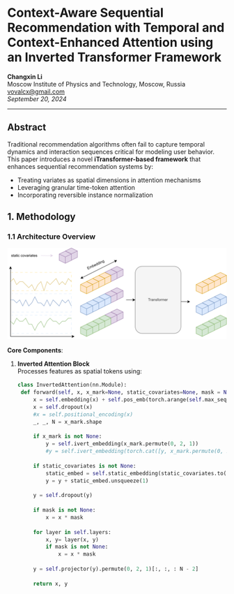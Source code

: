 # Context-Aware Sequential Recommendation with Temporal and Context-Enhanced Attention using an Inverted Transformer Framework

**Changxin Li**  
Moscow Institute of Physics and Technology, Moscow, Russia  
vovalcx@gmail.com  
*September 20, 2024*

---

## Abstract
Traditional recommendation algorithms often fail to capture temporal dynamics and interaction sequences critical for modeling user behavior. This paper introduces a novel **iTransformer-based framework** that enhances sequential recommendation systems by:
- Treating variates as spatial dimensions in attention mechanisms
- Leveraging granular time-token attention
- Incorporating reversible instance normalization

## 1. Methodology

### 1.1 Architecture Overview
![iTransformer Framework](iTransformer.png)

**Core Components**:
1. **Inverted Attention Block**  
   Processes features as spatial tokens using:
   ```python
   class InvertedAttention(nn.Module):
    def forward(self, x, x_mark=None, static_covariates=None, mask = None):
        x = self.embedding(x) + self.pos_emb(torch.arange(self.max_seq_length, device=x.device)).unsqueeze(0)
        x = self.dropout(x)
        #x = self.positional_encoding(x)
        _, _, N = x_mark.shape

        if x_mark is not None:
            y = self.ivert_embedding(x_mark.permute(0, 2, 1))
            #y = self.ivert_embedding(torch.cat([y, x_mark.permute(0, 2, 1)], 1))

        if static_covariates is not None:
            static_embed = self.static_embedding(static_covariates.to(torch.float))
            y = y + static_embed.unsqueeze(1)

        y = self.dropout(y)

        if mask is not None:
            x = x * mask
            
        for layer in self.layers:
            x, y= layer(x, y)
            if mask is not None:
                x = x * mask

        y = self.projector(y).permute(0, 2, 1)[:, :, : N - 2]

        return x, y
